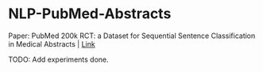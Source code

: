 # NLP-PubMed-Abstracts

Paper: PubMed 200k RCT: a Dataset for Sequential Sentence Classification in Medical Abstracts | [Link](https://arxiv.org/abs/1710.06071)

TODO: Add experiments done.
